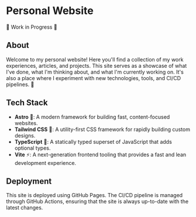 
# Personal Website

🚧 Work in Progress 🚧

## About

Welcome to my personal website! Here you'll find a collection of my work experiences, articles, and projects. This site serves as a showcase of what I've done, what I'm thinking about, and what I'm currently working on. It's also a place where I experiment with new technologies, tools, and CI/CD pipelines. 🚀

## Tech Stack

- **Astro** 🚀: A modern framework for building fast, content-focused websites.
- **Tailwind CSS** 🎨: A utility-first CSS framework for rapidly building custom designs.
- **TypeScript** 🐢: A statically typed superset of JavaScript that adds optional types.
- **Vite** ⚡️: A next-generation frontend tooling that provides a fast and lean development experience.

## Deployment

This site is deployed using GitHub Pages. The CI/CD pipeline is managed through GitHub Actions, ensuring that the site is always up-to-date with the latest changes.
